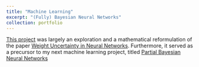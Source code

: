```yaml
---
title: "Machine Learning"
excerpt: "(Fully) Bayesian Neural Networks"
collection: portfolio
---
```


[This project](https://github.com/cyrusmaz/cyrusmaz.github.io/blob/master/files/BNN.pdf) was largely an exploration and a mathematical reformulation of the paper [Weight Uncertainty in Neural Networks](https://arxiv.org/pdf/1505.05424.pdf). Furthermore, it served as a precursor to my next machine learning project, titled [Partial Bayesian Neural Networks](https://cyrusmaz.github.io/portfolio/portfolio-1/)

